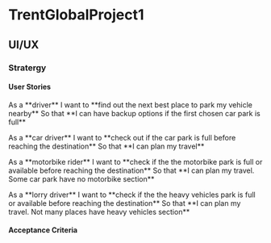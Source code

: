 # TrentGlobalProject1
## UI/UX
 ### Stratergy
  #### User Stories
    
  <p> As a **driver**
      I want to **find out the next best place to park my vehicle nearby**
      So that **I can have backup options if the first chosen car park is full** </p>

  <p> As a **car driver**
      I want to **check out if the car park is full before reaching the destination**
      So that **I can plan my travel** </p>

  <p> As a **motorbike rider**
      I want to **check if the the motorbike park is full or available before reaching the destination**
      So that **I can plan my travel. Some car park have no motorbike section** </p>

  <p> As a **lorry driver**
      I want to **check if the the heavy vehicles park is full or available before reaching the destination**
      So that **I can plan my travel. Not many places have heavy vehicles section** </p>

  #### Acceptance Criteria
